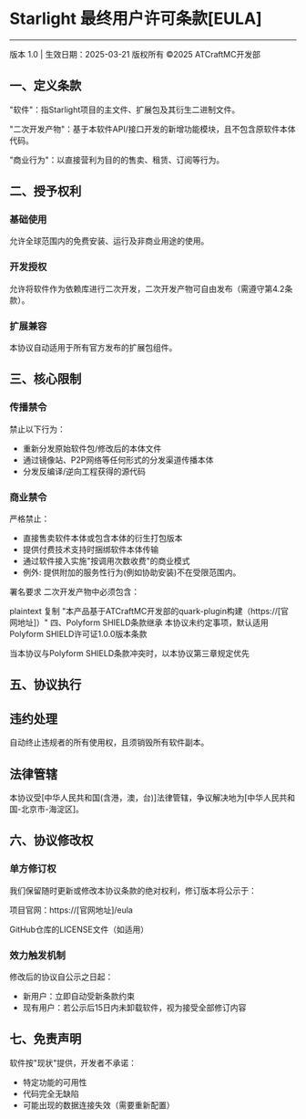 # Starlight 最终用户许可条款[EULA]

------

版本 1.0 | 生效日期：2025-03-21
版权所有 ©2025 ATCraftMC开发部

## 一、定义条款

"软件"：指Starlight项目的主文件、扩展包及其衍生二进制文件。

"二次开发产物"：基于本软件API/接口开发的新增功能模块，且不包含原软件本体代码。

"商业行为"：以直接营利为目的的售卖、租赁、订阅等行为。

## 二、授予权利

### 基础使用

允许全球范围内的免费安装、运行及非商业用途的使用。

### 开发授权

允许将软件作为依赖库进行二次开发，二次开发产物可自由发布（需遵守第4.2条款）。

### 扩展兼容

本协议自动适用于所有官方发布的扩展包组件。

## 三、核心限制

### 传播禁令

禁止以下行为：

- 重新分发原始软件包/修改后的本体文件
- 通过镜像站、P2P网络等任何形式的分发渠道传播本体
- 分发反编译/逆向工程获得的源代码

### 商业禁令

严格禁止：

- 直接售卖软件本体或包含本体的衍生打包版本
- 提供付费技术支持时捆绑软件本体传输
- 通过软件接入实施"按调用次数收费"的商业模式
- 例外: 提供附加的服务性行为(例如协助安装)不在受限范围内。

署名要求
二次开发产物中必须包含：

plaintext
复制
"本产品基于ATCraftMC开发部的quark-plugin构建（https://[官网地址]）"
四、Polyform SHIELD条款继承
本协议未约定事项，默认适用Polyform SHIELD许可证1.0.0版本条款

当本协议与Polyform SHIELD条款冲突时，以本协议第三章规定优先

## 五、协议执行

## 违约处理

自动终止违规者的所有使用权，且须销毁所有软件副本。

## 法律管辖

本协议受[中华人民共和国(含港，澳，台)]法律管辖，争议解决地为[中华人民共和国-北京市-海淀区]。

## 六、协议修改权

### 单方修订权

我们保留随时更新或修改本协议条款的绝对权利，修订版本将公示于：

项目官网：https://[官网地址]/eula

GitHub仓库的LICENSE文件（如适用）

### 效力触发机制

修改后的协议自公示之日起：

- 新用户：立即自动受新条款约束
- 现有用户：若公示后15日内未卸载软件，视为接受全部修订内容

## 七、免责声明

软件按"现状"提供，开发者不承诺：

- 特定功能的可用性
- 代码完全无缺陷
- 可能出现的数据连接失效（需要重新配置）

